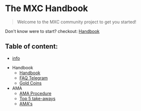 # The MXC Handbook

> Welcome to the MXC community project to get you started!

Don't know were to start? checkout: [Handbook](MDFiles/Handbook/handbook.md)   

## Table of content:

* [info](MDFiles/Info.md)
- Handbook   
    - [Handbook](MDFiles/Handbook/handbook.md)   
    - [FAQ Telegram](MDFiles/Handbook/M2_FAQ.md)
    - [Gold Coins](MDFiles/Handbook/goldcoins.md)
- AMA
    - [AMA Procedure](MDFiles/AMA/AMA_Procedure.md)
    - [Top 5 take-aways](MDFiles/AMA/AMA_top5.md)
    - [AMA's](MDFiles/AMA/AMA.md)




